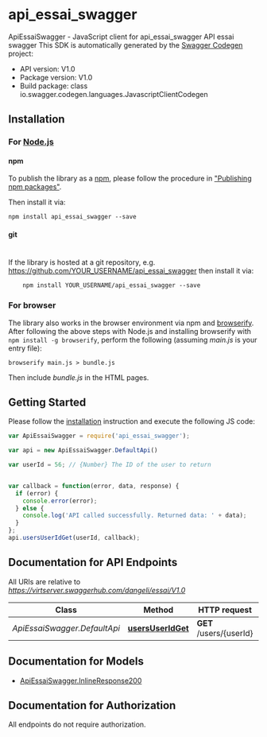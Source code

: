 # api_essai_swagger

ApiEssaiSwagger - JavaScript client for api_essai_swagger
API essai swagger
This SDK is automatically generated by the [Swagger Codegen](https://github.com/swagger-api/swagger-codegen) project:

- API version: V1.0
- Package version: V1.0
- Build package: class io.swagger.codegen.languages.JavascriptClientCodegen

## Installation

### For [Node.js](https://nodejs.org/)

#### npm

To publish the library as a [npm](https://www.npmjs.com/),
please follow the procedure in ["Publishing npm packages"](https://docs.npmjs.com/getting-started/publishing-npm-packages).

Then install it via:

```shell
npm install api_essai_swagger --save
```

#### git
#
If the library is hosted at a git repository, e.g.
https://github.com/YOUR_USERNAME/api_essai_swagger
then install it via:

```shell
    npm install YOUR_USERNAME/api_essai_swagger --save
```

### For browser

The library also works in the browser environment via npm and [browserify](http://browserify.org/). After following
the above steps with Node.js and installing browserify with `npm install -g browserify`,
perform the following (assuming *main.js* is your entry file):

```shell
browserify main.js > bundle.js
```

Then include *bundle.js* in the HTML pages.

## Getting Started

Please follow the [installation](#installation) instruction and execute the following JS code:

```javascript
var ApiEssaiSwagger = require('api_essai_swagger');

var api = new ApiEssaiSwagger.DefaultApi()

var userId = 56; // {Number} The ID of the user to return


var callback = function(error, data, response) {
  if (error) {
    console.error(error);
  } else {
    console.log('API called successfully. Returned data: ' + data);
  }
};
api.usersUserIdGet(userId, callback);

```

## Documentation for API Endpoints

All URIs are relative to *https://virtserver.swaggerhub.com/dangeli/essai/V1.0*

Class | Method | HTTP request | Description
------------ | ------------- | ------------- | -------------
*ApiEssaiSwagger.DefaultApi* | [**usersUserIdGet**](docs/DefaultApi.md#usersUserIdGet) | **GET** /users/{userId} | Returns a user by ID


## Documentation for Models

 - [ApiEssaiSwagger.InlineResponse200](docs/InlineResponse200.md)


## Documentation for Authorization

 All endpoints do not require authorization.

